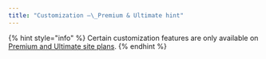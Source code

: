 ```yaml
---
title: "Customization –\_Premium & Ultimate hint"
---
```


{% hint style="info" %}
Certain customization features are only available on [Premium and Ultimate site plans](https://www.gitbook.com/pricing).
{% endhint %}
